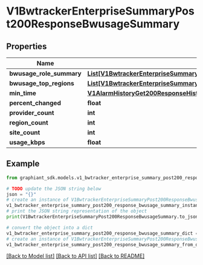 # V1BwtrackerEnterpriseSummaryPost200ResponseBwusageSummary


## Properties

Name | Type | Description | Notes
------------ | ------------- | ------------- | -------------
**bwusage_role_summary** | [**List[V1BwtrackerEnterpriseSummaryPost200ResponseBwusageSummaryBwusageRoleSummaryInner]**](V1BwtrackerEnterpriseSummaryPost200ResponseBwusageSummaryBwusageRoleSummaryInner.md) |  | [optional] 
**bwusage_top_regions** | [**List[V1BwtrackerEnterpriseSummaryPost200ResponseBwusageSummaryBwusageTopRegionsInner]**](V1BwtrackerEnterpriseSummaryPost200ResponseBwusageSummaryBwusageTopRegionsInner.md) |  | [optional] 
**min_time** | [**V1AlarmHistoryGet200ResponseHistoryInnerTime**](V1AlarmHistoryGet200ResponseHistoryInnerTime.md) |  | [optional] 
**percent_changed** | **float** |  | [optional] 
**provider_count** | **int** |  | [optional] 
**region_count** | **int** |  | [optional] 
**site_count** | **int** |  | [optional] 
**usage_kbps** | **float** |  | [optional] 

## Example

```python
from graphiant_sdk.models.v1_bwtracker_enterprise_summary_post200_response_bwusage_summary import V1BwtrackerEnterpriseSummaryPost200ResponseBwusageSummary

# TODO update the JSON string below
json = "{}"
# create an instance of V1BwtrackerEnterpriseSummaryPost200ResponseBwusageSummary from a JSON string
v1_bwtracker_enterprise_summary_post200_response_bwusage_summary_instance = V1BwtrackerEnterpriseSummaryPost200ResponseBwusageSummary.from_json(json)
# print the JSON string representation of the object
print(V1BwtrackerEnterpriseSummaryPost200ResponseBwusageSummary.to_json())

# convert the object into a dict
v1_bwtracker_enterprise_summary_post200_response_bwusage_summary_dict = v1_bwtracker_enterprise_summary_post200_response_bwusage_summary_instance.to_dict()
# create an instance of V1BwtrackerEnterpriseSummaryPost200ResponseBwusageSummary from a dict
v1_bwtracker_enterprise_summary_post200_response_bwusage_summary_from_dict = V1BwtrackerEnterpriseSummaryPost200ResponseBwusageSummary.from_dict(v1_bwtracker_enterprise_summary_post200_response_bwusage_summary_dict)
```
[[Back to Model list]](../README.md#documentation-for-models) [[Back to API list]](../README.md#documentation-for-api-endpoints) [[Back to README]](../README.md)


